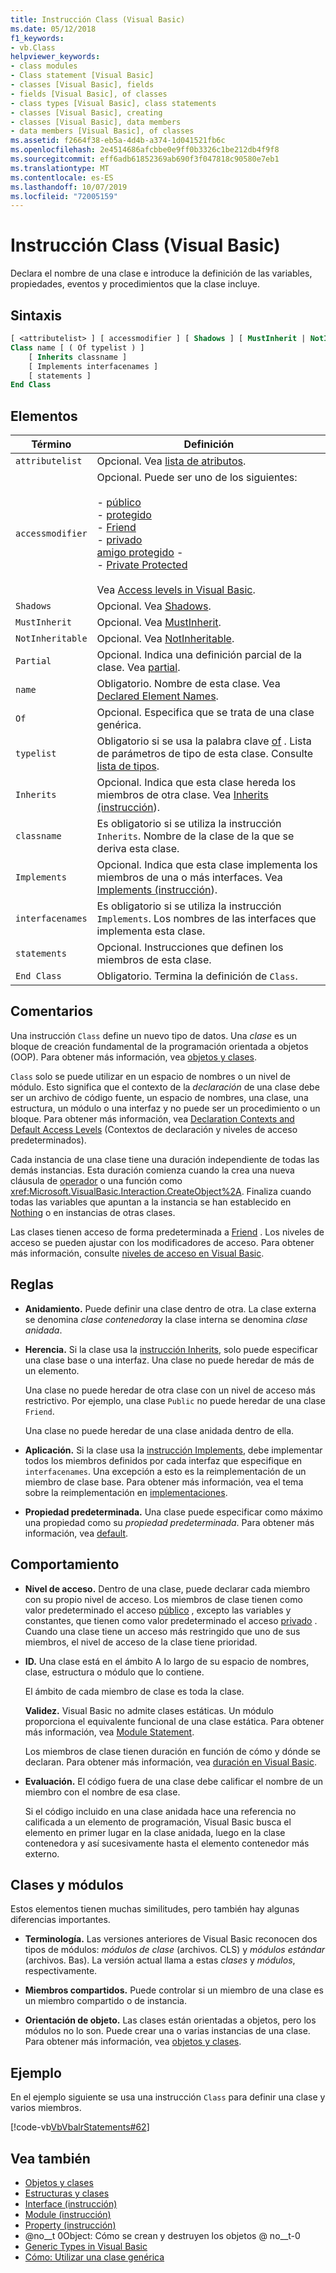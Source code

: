 ```yaml
---
title: Instrucción Class (Visual Basic)
ms.date: 05/12/2018
f1_keywords:
- vb.Class
helpviewer_keywords:
- class modules
- Class statement [Visual Basic]
- classes [Visual Basic], fields
- fields [Visual Basic], of classes
- class types [Visual Basic], class statements
- classes [Visual Basic], creating
- classes [Visual Basic], data members
- data members [Visual Basic], of classes
ms.assetid: f2664f38-eb5a-4d4b-a374-1d041521fb6c
ms.openlocfilehash: 2e4514686afcbbe0e9ff0b3326c1be212db4f9f8
ms.sourcegitcommit: eff6adb61852369ab690f3f047818c90580e7eb1
ms.translationtype: MT
ms.contentlocale: es-ES
ms.lasthandoff: 10/07/2019
ms.locfileid: "72005159"
---
```

# <a name="class-statement-visual-basic"></a>Instrucción Class (Visual Basic)
Declara el nombre de una clase e introduce la definición de las variables, propiedades, eventos y procedimientos que la clase incluye.  
  
## <a name="syntax"></a>Sintaxis  
  
```vb  
[ <attributelist> ] [ accessmodifier ] [ Shadows ] [ MustInherit | NotInheritable ] [ Partial ] _  
Class name [ ( Of typelist ) ]  
    [ Inherits classname ]  
    [ Implements interfacenames ]  
    [ statements ]  
End Class  
```  
  
## <a name="parts"></a>Elementos  
  
|Término|Definición|  
|---|---|  
|`attributelist`|Opcional. Vea [lista de atributos](../../../visual-basic/language-reference/statements/attribute-list.md).|  
|`accessmodifier`|Opcional. Puede ser uno de los siguientes:<br /><br /> -   [público](../../../visual-basic/language-reference/modifiers/public.md)<br />-   [protegido](../../../visual-basic/language-reference/modifiers/protected.md)<br />-   [Friend](../../../visual-basic/language-reference/modifiers/friend.md)<br />-   [privado](../../../visual-basic/language-reference/modifiers/private.md)<br />[amigo protegido](../../language-reference/modifiers/protected-friend.md) -   <br />- [Private Protected](../../language-reference/modifiers/private-protected.md)<br/><br/> Vea [Access levels in Visual Basic](../../../visual-basic/programming-guide/language-features/declared-elements/access-levels.md).|  
|`Shadows`|Opcional. Vea [Shadows](../../../visual-basic/language-reference/modifiers/shadows.md).|  
|`MustInherit`|Opcional. Vea [MustInherit](../../../visual-basic/language-reference/modifiers/mustinherit.md).|  
|`NotInheritable`|Opcional. Vea [NotInheritable](../../../visual-basic/language-reference/modifiers/notinheritable.md).|  
|`Partial`|Opcional. Indica una definición parcial de la clase. Vea [partial](../../../visual-basic/language-reference/modifiers/partial.md).|  
|`name`|Obligatorio. Nombre de esta clase. Vea [Declared Element Names](../../../visual-basic/programming-guide/language-features/declared-elements/declared-element-names.md).|  
|`Of`|Opcional. Especifica que se trata de una clase genérica.|  
|`typelist`|Obligatorio si se usa la palabra clave [of](../../../visual-basic/language-reference/statements/of-clause.md) . Lista de parámetros de tipo de esta clase. Consulte [lista de tipos](../../../visual-basic/language-reference/statements/type-list.md).|  
|`Inherits`|Opcional. Indica que esta clase hereda los miembros de otra clase. Vea [Inherits (instrucción](../../../visual-basic/language-reference/statements/inherits-statement.md)).|  
|`classname`|Es obligatorio si se utiliza la instrucción `Inherits`. Nombre de la clase de la que se deriva esta clase.|  
|`Implements`|Opcional. Indica que esta clase implementa los miembros de una o más interfaces. Vea [Implements (instrucción](../../../visual-basic/language-reference/statements/implements-statement.md)).|  
|`interfacenames`|Es obligatorio si se utiliza la instrucción `Implements`. Los nombres de las interfaces que implementa esta clase.|  
|`statements`|Opcional. Instrucciones que definen los miembros de esta clase.|  
|`End Class`|Obligatorio. Termina la definición de `Class`.|  
  
## <a name="remarks"></a>Comentarios  
 Una instrucción `Class` define un nuevo tipo de datos. Una *clase* es un bloque de creación fundamental de la programación orientada a objetos (OOP). Para obtener más información, vea [objetos y clases](../../../visual-basic/programming-guide/language-features/objects-and-classes/index.md).  
  
 `Class` solo se puede utilizar en un espacio de nombres o un nivel de módulo. Esto significa que el contexto de la *declaración* de una clase debe ser un archivo de código fuente, un espacio de nombres, una clase, una estructura, un módulo o una interfaz y no puede ser un procedimiento o un bloque. Para obtener más información, vea [Declaration Contexts and Default Access Levels](../../../visual-basic/language-reference/statements/declaration-contexts-and-default-access-levels.md) (Contextos de declaración y niveles de acceso predeterminados).  
  
 Cada instancia de una clase tiene una duración independiente de todas las demás instancias. Esta duración comienza cuando la crea una nueva cláusula de [operador](../../../visual-basic/language-reference/operators/new-operator.md) o una función como <xref:Microsoft.VisualBasic.Interaction.CreateObject%2A>. Finaliza cuando todas las variables que apuntan a la instancia se han establecido en [Nothing](../../../visual-basic/language-reference/nothing.md) o en instancias de otras clases.  
  
 Las clases tienen acceso de forma predeterminada a [Friend](../../../visual-basic/language-reference/modifiers/friend.md) . Los niveles de acceso se pueden ajustar con los modificadores de acceso. Para obtener más información, consulte [niveles de acceso en Visual Basic](../../../visual-basic/programming-guide/language-features/declared-elements/access-levels.md).  
  
## <a name="rules"></a>Reglas  
  
- **Anidamiento.** Puede definir una clase dentro de otra. La clase externa se denomina *clase contenedora*y la clase interna se denomina *clase anidada*.  
  
- **Herencia.** Si la clase usa la [instrucción Inherits](../../../visual-basic/language-reference/statements/inherits-statement.md), solo puede especificar una clase base o una interfaz. Una clase no puede heredar de más de un elemento.  
  
     Una clase no puede heredar de otra clase con un nivel de acceso más restrictivo. Por ejemplo, una clase `Public` no puede heredar de una clase `Friend`.  
  
     Una clase no puede heredar de una clase anidada dentro de ella.  
  
- **Aplicación.** Si la clase usa la [instrucción Implements](../../../visual-basic/language-reference/statements/implements-statement.md), debe implementar todos los miembros definidos por cada interfaz que especifique en `interfacenames`. Una excepción a esto es la reimplementación de un miembro de clase base. Para obtener más información, vea el tema sobre la reimplementación en [implementaciones](../../../visual-basic/language-reference/statements/implements-clause.md).  
  
- **Propiedad predeterminada.** Una clase puede especificar como máximo una propiedad como su *propiedad predeterminada*. Para obtener más información, vea [default](../../../visual-basic/language-reference/modifiers/default.md).  
  
## <a name="behavior"></a>Comportamiento  
  
- **Nivel de acceso.** Dentro de una clase, puede declarar cada miembro con su propio nivel de acceso. Los miembros de clase tienen como valor predeterminado el acceso [público](../../../visual-basic/language-reference/modifiers/public.md) , excepto las variables y constantes, que tienen como valor predeterminado el acceso [privado](../../../visual-basic/language-reference/modifiers/private.md) . Cuando una clase tiene un acceso más restringido que uno de sus miembros, el nivel de acceso de la clase tiene prioridad.  
  
- **ID.** Una clase está en el ámbito A lo largo de su espacio de nombres, clase, estructura o módulo que lo contiene.  
  
     El ámbito de cada miembro de clase es toda la clase.  
  
     **Validez.** Visual Basic no admite clases estáticas. Un módulo proporciona el equivalente funcional de una clase estática. Para obtener más información, vea [Module Statement](../../../visual-basic/language-reference/statements/module-statement.md).  
  
     Los miembros de clase tienen duración en función de cómo y dónde se declaran. Para obtener más información, vea [duración en Visual Basic](../../../visual-basic/programming-guide/language-features/declared-elements/lifetime.md).  
  
- **Evaluación.** El código fuera de una clase debe calificar el nombre de un miembro con el nombre de esa clase.  
  
     Si el código incluido en una clase anidada hace una referencia no calificada a un elemento de programación, Visual Basic busca el elemento en primer lugar en la clase anidada, luego en la clase contenedora y así sucesivamente hasta el elemento contenedor más externo.  
  
## <a name="classes-and-modules"></a>Clases y módulos  
 Estos elementos tienen muchas similitudes, pero también hay algunas diferencias importantes.  
  
- **Terminología.** Las versiones anteriores de Visual Basic reconocen dos tipos de módulos: *módulos de clase* (archivos. CLS) y *módulos estándar* (archivos. Bas). La versión actual llama a estas *clases* y *módulos*, respectivamente.  
  
- **Miembros compartidos.** Puede controlar si un miembro de una clase es un miembro compartido o de instancia.  
  
- **Orientación de objeto.** Las clases están orientadas a objetos, pero los módulos no lo son. Puede crear una o varias instancias de una clase. Para obtener más información, vea [objetos y clases](../../../visual-basic/programming-guide/language-features/objects-and-classes/index.md).  
  
## <a name="example"></a>Ejemplo  
 En el ejemplo siguiente se usa una instrucción `Class` para definir una clase y varios miembros.  
  
 [!code-vb[VbVbalrStatements#62](~/samples/snippets/visualbasic/VS_Snippets_VBCSharp/VbVbalrStatements/VB/Class1.vb#62)]  
  
## <a name="see-also"></a>Vea también

- [Objetos y clases](../../../visual-basic/programming-guide/language-features/objects-and-classes/index.md)
- [Estructuras y clases](../../../visual-basic/programming-guide/language-features/data-types/structures-and-classes.md)
- [Interface (instrucción)](../../../visual-basic/language-reference/statements/interface-statement.md)
- [Module (instrucción)](../../../visual-basic/language-reference/statements/module-statement.md)
- [Property (instrucción)](../../../visual-basic/language-reference/statements/property-statement.md)
- @no__t 0Object: Cómo se crean y destruyen los objetos @ no__t-0
- [Generic Types in Visual Basic](../../../visual-basic/programming-guide/language-features/data-types/generic-types.md)
- [Cómo: Utilizar una clase genérica](../../../visual-basic/programming-guide/language-features/data-types/how-to-use-a-generic-class.md)
